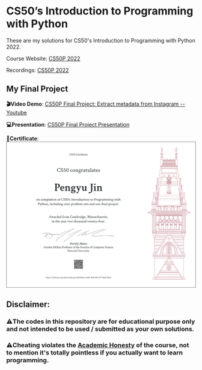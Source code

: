 # CS50’s Introduction to Programming with Python

These are my solutions for CS50's Introduction to Programming with Python 2022.

Course Website: [CS50P 2022](https://cs50.harvard.edu/python/2022/)

Recordings: [CS50P 2022](https://youtu.be/OvKCESUCWII?si=Lq2KWHk9dcAILexT)

## My Final Project

**🎬Video Demo**: [CS50P Final Project: Extract metadata from Instagram -- Youtube](https://youtu.be/jN7Ah_TUM7c?si=xyjxMQSYxOg_SG3b)

**💻Presentation**: [CS50P Final Project Presentation](./pdf_collection/CS50P_final_project.pdf)

**🎉Certificate**: 
![](./pdf_collection/CS50P.png)

## Disclaimer:

### ⚠️**The codes in this repository are for educational purpose only and not intended to be used / submitted as your own solutions.**

### ⚠️**Cheating violates the [Academic Honesty](https://cs50.harvard.edu/python/2022/honesty/) of the course, not to mention it's totally pointless if you actually want to learn programming.**


